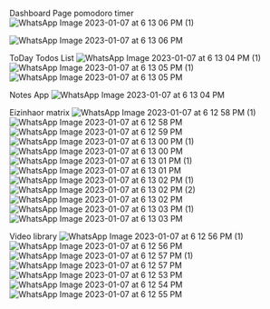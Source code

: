 Dashboard Page
pomodoro timer![WhatsApp Image 2023-01-07 at 6 13 06 PM (1)](https://user-images.githubusercontent.com/65679396/211157710-29aa2182-5fee-4846-a7ef-1622cfebcd1b.jpeg)

![WhatsApp Image 2023-01-07 at 6 13 06 PM](https://user-images.githubusercontent.com/65679396/211157642-ff39f3e8-79d5-4df1-8760-39e6acb3f9f4.jpeg)


ToDay Todos List
![WhatsApp Image 2023-01-07 at 6 13 04 PM (1)](https://user-images.githubusercontent.com/65679396/211157691-7861e9f6-572d-437f-adac-a078e98a1510.jpeg)
![WhatsApp Image 2023-01-07 at 6 13 05 PM (1)](https://user-images.githubusercontent.com/65679396/211157693-8d092d86-0be0-4191-9a94-f0658f4da22f.jpeg)
![WhatsApp Image 2023-01-07 at 6 13 05 PM](https://user-images.githubusercontent.com/65679396/211157694-b51b8185-dbaa-4332-946d-558317f65517.jpeg)

Notes App
![WhatsApp Image 2023-01-07 at 6 13 04 PM](https://user-images.githubusercontent.com/65679396/211157741-edea669d-505c-40d4-b1ff-849858968089.jpeg)

Eizinhaor matrix
![WhatsApp Image 2023-01-07 at 6 12 58 PM (1)](https://user-images.githubusercontent.com/65679396/211157749-4a57692b-d80d-4056-afb6-52fe728263fd.jpeg)
![WhatsApp Image 2023-01-07 at 6 12 58 PM](https://user-images.githubusercontent.com/65679396/211157753-b3b924ff-eba8-43ce-8eaa-56bb79b823f5.jpeg)
![WhatsApp Image 2023-01-07 at 6 12 59 PM](https://user-images.githubusercontent.com/65679396/211157755-646ca9e5-9107-4317-8938-736dab0cc209.jpeg)
![WhatsApp Image 2023-01-07 at 6 13 00 PM (1)](https://user-images.githubusercontent.com/65679396/211157757-fca51980-45fc-415a-8919-6804016f3ef3.jpeg)
![WhatsApp Image 2023-01-07 at 6 13 00 PM](https://user-images.githubusercontent.com/65679396/211157758-e3356731-8aa8-4d01-9b4d-d0395d4b09fb.jpeg)
![WhatsApp Image 2023-01-07 at 6 13 01 PM (1)](https://user-images.githubusercontent.com/65679396/211157759-d764d16a-9e4b-4569-8b25-ddf2ea3c9f07.jpeg)
![WhatsApp Image 2023-01-07 at 6 13 01 PM](https://user-images.githubusercontent.com/65679396/211157761-e793c529-f9a1-47db-8b5f-40dba2e76cd8.jpeg)
![WhatsApp Image 2023-01-07 at 6 13 02 PM (1)](https://user-images.githubusercontent.com/65679396/211157762-123b4978-1349-458b-9db8-35f875b172ef.jpeg)
![WhatsApp Image 2023-01-07 at 6 13 02 PM (2)](https://user-images.githubusercontent.com/65679396/211157763-c624c568-70c5-49ba-ad75-45a3c0459791.jpeg)
![WhatsApp Image 2023-01-07 at 6 13 02 PM](https://user-images.githubusercontent.com/65679396/211157764-a7b4cffe-0f64-4b70-a1ed-148619d2c905.jpeg)
![WhatsApp Image 2023-01-07 at 6 13 03 PM (1)](https://user-images.githubusercontent.com/65679396/211157766-b64f08d3-b5a0-4b6e-8cf7-10db200cd9fb.jpeg)
![WhatsApp Image 2023-01-07 at 6 13 03 PM](https://user-images.githubusercontent.com/65679396/211157767-590990b5-33bd-4d01-a1c5-f777961332c4.jpeg)

Video library
![WhatsApp Image 2023-01-07 at 6 12 56 PM (1)](https://user-images.githubusercontent.com/65679396/211157829-53343da3-ddc0-4358-a971-716a6e39d989.jpeg)
![WhatsApp Image 2023-01-07 at 6 12 56 PM](https://user-images.githubusercontent.com/65679396/211157831-7e0f9e37-cd07-4b31-b273-f9d98d9a4797.jpeg)
![WhatsApp Image 2023-01-07 at 6 12 57 PM (1)](https://user-images.githubusercontent.com/65679396/211157832-47caa397-1b53-46c3-b277-ab1b397ad7af.jpeg)
![WhatsApp Image 2023-01-07 at 6 12 57 PM](https://user-images.githubusercontent.com/65679396/211157833-84678179-c8da-4344-9faf-137fac63b130.jpeg)
![WhatsApp Image 2023-01-07 at 6 12 53 PM](https://user-images.githubusercontent.com/65679396/211157834-4dc5a251-bed1-4e5b-b8d0-c396ea647c22.jpeg)
![WhatsApp Image 2023-01-07 at 6 12 54 PM](https://user-images.githubusercontent.com/65679396/211157838-8d32a452-27df-4870-a1fe-acdd7347d812.jpeg)
![WhatsApp Image 2023-01-07 at 6 12 55 PM](https://user-images.githubusercontent.com/65679396/211157839-a6579680-5ed8-49a8-969e-57d83b4a2902.jpeg)
